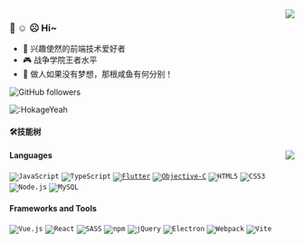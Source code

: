 <img align="right" src="https://bad-apple-github-readme.vercel.app/api?show_bg=1&username=HokageYeah&theme=vue" />
<!-- ☺️ ☹️ -->

<!--
**HokageYeah/HokageYeah** is a ✨ _special_ ✨ repository because its `README.md` (this file) appears on your GitHub profile.

Here are some ideas to get you started:

- 🔭 I’m currently working on ...
- 🌱 I’m currently learning ...
- 👯 I’m looking to collaborate on ...
- 🤔 I’m looking for help with ...
- 💬 Ask me about ...
- 📫 How to reach me: ...
- 😄 Pronouns: ...
- ⚡ Fun fact: ...
-->
<!-- ## HokegeYeah的GitHub提交次数
 >做人如果没有梦想，那根咸鱼有何分别！
 
![GithubStats](https://github-readme-stats.vercel.app/api?username=HokageYeah&show_icons=true&theme=dark&count_private=true)

## HokegeYeah的语言数据

![Most Used Languages](https://github-readme-stats.vercel.app/api/top-langs/?username=HokageYeah&theme=dark&layout=compact)
 >大声道 -->
### 🤗 ☺️ ☹️ Hi~

- 🎈 兴趣使然的前端技术爱好者
- 🎮 战争学院王者水平
- 🤔 做人如果没有梦想，那根咸鱼有何分别！

<img alt="GitHub followers" src ="https://img.shields.io/github/followers/HokageYeah?style=social" />

![:HokageYeah](https://api.moedog.org/count/@HokageYeah?theme=galbooru)

#### 🛠️技能树

<img align="right" src="https://github-profile-trophy.vercel.app/?username=HokageYeah&theme=flat&title=Stars,Followers,Commit,MultiLanguage&margin-w=5&row=2&column=2">

#### Languages

<code>![JavaScript](https://img.shields.io/badge/JavaScript-%23323330.svg?logo=javascript&logoColor=%23F7DF1E&style=flat-square)</code>
<code>![TypeScript](https://img.shields.io/badge/TypeScript-%23007acc.svg?logo=typescript&logoColor=white&style=flat-square)</code>
<code>[![Flutter](https://img.shields.io/badge/Flutter-%2302569B.svg?style=flat&logo=flutter&logoColor=white)](https://flutter.dev/)</code>
<code>[![Objective-C](https://img.shields.io/badge/Objective--C-%23F7DF1E.svg?style=flat&logo=objc&logoColor=black)](https://developer.apple.com/documentation/objectivec)</code>
<code><img src="https://img.shields.io/badge/Html5-%23e34f26.svg?logo=html5&logoColor=white&style=flat-square" alt="HTML5" /></code>
<code><img src="https://img.shields.io/badge/CSS3-%231572b6.svg?logo=css3&logoColor=white&style=flat-square" alt="CSS3" /></code>
<code><img src="https://img.shields.io/badge/Node.js-%2343853d.svg?logo=node.js&logoColor=white&style=flat-square" alt="Node.js" /></code>
<code><img src="https://img.shields.io/badge/MySQL-%234479a1.svg?logo=MySQL&logoColor=white&style=flat-square" alt="MySQL" /></code>
#### Frameworks and Tools

<code><img src="https://img.shields.io/badge/Vue.js-%2335495e.svg?logo=Vue.js&logoColor=%234fc08d&style=flat-square" alt="Vue.js" /></code> 
<code><img src="https://img.shields.io/badge/React-%2320232a.svg?logo=React&logoColor=%2361dafb&style=flat-square" alt="React" /></code>
<code><img src="https://img.shields.io/badge/Sass-%23CC6699.svg?logo=sass&logoColor=white&style=flat-square" alt="SASS" /></code>
<code><img src="https://img.shields.io/badge/NPM-%23cb0000.svg?logo=npm&logoColor=white&style=flat-square" alt="npm" /></code>
<code><img src="https://img.shields.io/badge/-jQuery-%23646CFF?style=flat-square&logo=jQuery&logoColor=ffffff" alt="jQuery" ></code>
<code><img src="https://img.shields.io/badge/Electron-%231572b6.svg?logo=Electron&logoColor=white&style=flat-square" alt="Electron"></code>
<code><img src="https://img.shields.io/badge/Webpack-%231e72b3.svg?logo=Webpack&logoColor=white&style=flat-square" alt="Webpack" /></code>
<code><img src="https://img.shields.io/badge/-Vite-%23646CFF?style=flat-square&logo=vite&logoColor=ffffff" alt="Vite" ></code>
<!-- <img src="https://img.shields.io/badge/Rollup-%23EC4A3F.svg?logo=rollup.js&logoColor=white&style=flat-square" alt="Rollup" >  -->

<!-- <img src="https://img.shields.io/badge/Mongodb-%234ea94b.svg?logo=Mongodb&logoColor=white&style=flat-square" alt="MongoDB" /> -->
